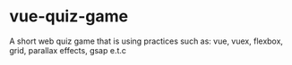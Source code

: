 # vue-quiz-game
A short web quiz game that is using practices such as:  vue, vuex, flexbox, grid, parallax effects, gsap e.t.c
